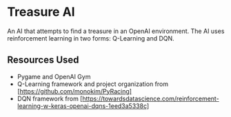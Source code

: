 # Treasure AI
An AI that attempts to find a treasure in an OpenAI environment. The AI uses reinforcement learning in two forms: Q-Learning and DQN. 

## Resources Used
* Pygame and OpenAI Gym
* Q-Learning framework and project organization from [https://github.com/monokim/PyRacing]
* DQN framework from [https://towardsdatascience.com/reinforcement-learning-w-keras-openai-dqns-1eed3a5338c]
